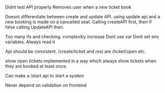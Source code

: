 
Didnt test API properly
Removes user when a new ticket book

Doesnt differentiate between create and update API.
using update api and a new booking is made on a cancelled seat. Calling createAPI first, then if false calling UpdateAPI then.

Too many ifs and checking. complexitiy increase
Dont use var
Dont set env variables.
Always read it


Api should be consistent. /create/ticket and rest are /ticket/open etc.


show open tickets implemented in a way which always show tickets when they are booked at least once.


Can make a /start api to start a system

Never depend on validation on frontend